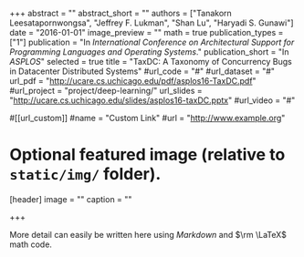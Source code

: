 +++
abstract = ""
abstract_short = ""
authors = ["Tanakorn Leesatapornwongsa", "Jeffrey F. Lukman", "Shan Lu", "Haryadi S. Gunawi"]
date = "2016-01-01"
image_preview = ""
math = true
publication_types = ["1"]
publication = "In *International Conference on Architectural Support for Programming Languages and Operating Systems*."
publication_short = "In *ASPLOS*"
selected = true
title = "TaxDC: A Taxonomy of Concurrency Bugs in Datacenter Distributed Systems"
#url_code = "#"
#url_dataset = "#"
url_pdf = "http://ucare.cs.uchicago.edu/pdf/asplos16-TaxDC.pdf"
#url_project = "project/deep-learning/"
url_slides = "http://ucare.cs.uchicago.edu/slides/asplos16-taxDC.pptx"
#url_video = "#"

#[[url_custom]]
#name = "Custom Link"
#url = "http://www.example.org"

# Optional featured image (relative to `static/img/` folder).
[header]
image = ""
caption = ""

+++

More detail can easily be written here using *Markdown* and $\rm \LaTeX$ math code.
